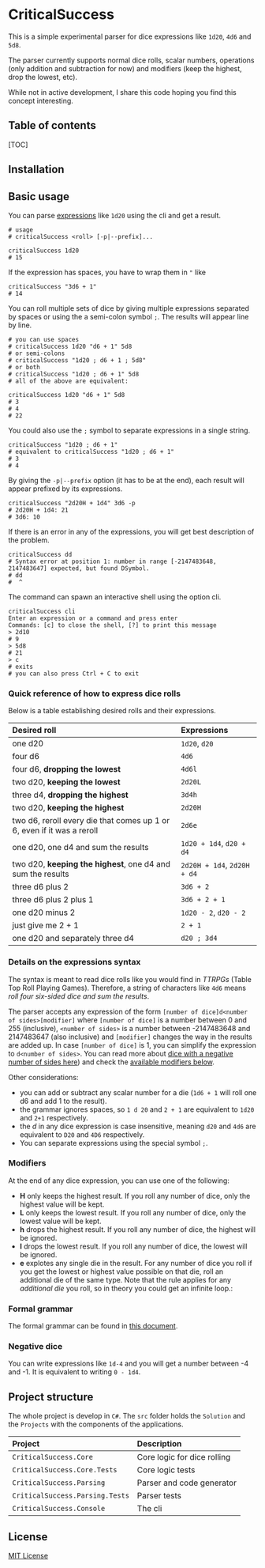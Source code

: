 # CriticalSuccess

This is a simple experimental parser for dice expressions like `1d20`, `4d6` and `5d8`.

The parser currently supports normal dice rolls, scalar numbers, operations (only addition and subtraction for now) and modifiers (keep the highest, drop the lowest, etc).

While not in active development, I share this code hoping you find this concept interesting.

## Table of contents

[TOC]

## Installation

<!-- TODO -->

## Basic usage

You can parse [expressions](#details-on-the-expressions-syntax) like `1d20` using the cli and get a result.

```shell
# usage
# criticalSuccess <roll> [-p|--prefix]...

criticalSuccess 1d20
# 15
```

If the expression has spaces, you have to wrap them in `"` like

```shell
criticalSuccess "3d6 + 1"
# 14
```

You can roll multiple sets of dice by giving multiple expressions separated by spaces or using the a semi-colon symbol `;`.
The results will appear line by line.

```shell
# you can use spaces
# criticalSuccess 1d20 "d6 + 1" 5d8
# or semi-colons
# criticalSuccess "1d20 ; d6 + 1 ; 5d8"
# or both
# criticalSuccess "1d20 ; d6 + 1" 5d8
# all of the above are equivalent:

criticalSuccess 1d20 "d6 + 1" 5d8
# 3
# 4
# 22
```

You could also use the `;` symbol to separate expressions in a single string.

```shell
criticalSuccess "1d20 ; d6 + 1"
# equivalent to criticalSuccess "1d20 ; d6 + 1"
# 3
# 4
```

By giving the `-p|--prefix` option (it has to be at the end), each result will appear prefixed by its expressions.

```shell
criticalSuccess "2d20H + 1d4" 3d6 -p
# 2d20H + 1d4: 21
# 3d6: 10
```

If there is an error in any of the expressions, you will get best description of the problem.

```shell
criticalSuccess dd
# Syntax error at position 1: number in range [-2147483648, 2147483647] expected, but found DSymbol.
# dd
#  ^
```

The command can spawn an interactive shell using the option cli.

```shell
criticalSuccess cli
Enter an expression or a command and press enter
Commands: [c] to close the shell, [?] to print this message
> 2d10
# 9
> 5d8
# 21
> c
# exits
# you can also press Ctrl + C to exit
```

### Quick reference of how to express dice rolls

Below is a table establishing desired rolls and their expressions.

| Desired roll                                                           | Expressions                 |
| :--------------------------------------------------------------------- | :-------------------------- |
| one d20                                                                | `1d20`, `d20`               |
| four d6                                                                | `4d6`                       |
| four d6, **dropping the lowest**                                       | `4d6l`                      |
| two d20, **keeping the lowest**                                        | `2d20L`                     |
| three d4, **dropping the highest**                                     | `3d4h`                      |
| two d20, **keeping the highest**                                       | `2d20H`                     |
| two d6, reroll every die that comes up 1 or 6, even if it was a reroll | `2d6e`                      |
| one d20, one d4 and sum the results                                    | `1d20 + 1d4`, `d20 + d4`    |
| two d20, **keeping the highest**, one d4 and sum the results           | `2d20H + 1d4`, `2d20H + d4` |
| three d6 plus 2                                                        | `3d6 + 2`                   |
| three d6 plus 2 plus 1                                                 | `3d6 + 2 + 1`               |
| one d20 minus 2                                                        | `1d20 - 2`, `d20 - 2`       |
| just give me 2 + 1                                                     | `2 + 1`                     |
| one d20 and separately three d4                                        | `d20 ; 3d4`                 |

### Details on the expressions syntax

The syntax is meant to read dice rolls like you would find in _TTRPGs_ (Table Top Roll Playing Games).
Therefore, a string of characters like `4d6` means _roll four six-sided dice and sum the results_.

The parser accepts any expression of the form `[number of dice]d<number of sides>[modifier]` where `[number of dice]` is a number between 0 and 255 (inclusive), `<number of sides>` is a number between -2147483648 and 2147483647 (also inclusive) and `[modifier]` changes the way in the results are added up.
In case `[number of dice]` is 1, you can simplify the expression to `d<number of sides>`.
You can read more about [dice with a negative number of sides here](#negative-dice)) and check the [available modifiers below](#modifiers).

Other considerations:

- you can add or subtract any scalar number for a die (`1d6 + 1` will roll one d6 and add 1 to the result).
- the grammar ignores spaces, so `1 d 20` and `2 + 1` are equivalent to `1d20` and `2+1` respectively.
- the _d_ in any dice expression is case insensitive, meaning `d20` and `4d6` are equivalent to `D20` and `4D6` respectively.
- You can separate expressions using the special symbol `;`.

### Modifiers

At the end of any dice expression, you can use one of the following:

- **H** only keeps the highest result.
    If you roll any number of dice, only the highest value will be kept.
- **L** only keeps the lowest result.
    If you roll any number of dice, only the lowest value will be kept.
- **h** drops the highest result.
    If you roll any number of dice, the highest will be ignored.
- **l** drops the lowest result.
    If you roll any number of dice, the lowest will be ignored.
- **e** explotes any single die in the result.
    For any number of dice you roll if you get the lowest or highest value possible on that die, roll an additional die of the same type.
    Note that the rule applies for any _additional die_ you roll, so in theory you could get an infinite loop.:

### Formal grammar

The formal grammar can be found in [this document](src/CriticalSuccess.Parsing/grammar.txt).

### Negative dice

You can write expressions like `1d-4` and you will get a number between -4 and -1.
It is equivalent to writing `0 - 1d4`.

## Project structure

The whole project is develop in `C#`.
The `src` folder holds the `Solution` and the `Projects` with the components of the applications.

| Project                         | Description                 |
| :------------------------------ | :-------------------------- |
| `CriticalSuccess.Core`          | Core logic for dice rolling |
| `CriticalSuccess.Core.Tests`    | Core logic tests            |
| `CriticalSuccess.Parsing`       | Parser and code generator   |
| `CriticalSuccess.Parsing.Tests` | Parser tests                |
| `CriticalSuccess.Console`       | The cli                     |

## License

[MIT License](LICENSE)
